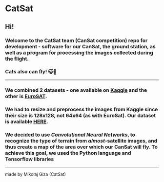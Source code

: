 # CatSat
## Hi!
### Welcome to the **CatSat team** (CanSat competition) repo for development - software for our CanSat, the ground station, as well as a program for processing the images collected during the flight.

### Cats also can fly! :cat::stars:

---
### We combined 2 datasets - one available on [Kaggle](https://www.kaggle.com/datasets/mahmoudreda55/satellite-image-classification?resource=download) and the other is [EuroSAT](https://madm.dfki.de/files/sentinel/EuroSAT.zip). 
### We had to resize and preprocess the images from Kaggle since their size is 128x128, not 64x64 (as with EuroSat). Our dataset is available [HERE](https://www.dropbox.com/s/z14mgz5qdh33pgn/dataset.zip?dl=1).

### We decided to use ***Convolutional Neural Networks***, to recognize the type of terrain from *almost*-satellite images, and thus create a map of the area over which our CanSat will fly. To achieve this goal, we used the Python language and Tensorflow libraries


---


made by Mikołaj Giza (CatSat)
